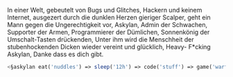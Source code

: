 In einer Welt,
gebeutelt von Bugs und Glitches,
Hackern und keinem Internet,
ausgezert durch die dunklen Herzen gieriger Scalper,
geht ein Mann gegen die Ungerechtigkeit vor,
Askylan,
Admin der Schwachen,
Supporter der Armen,
Programmierer der Dümlichen,
Sonnenkönig der Umschalt-Tasten drückenden,
Unter ihm wird die Menschheit der stubenhockenden Dicken wieder vereint und glücklich,
Heavy- F*cking Askylan,
Danke dass es dich gibt.

```php
<§askylan eat('nuddles') => sleep('12h') => code('stuff') => game('warframe') => repeate(true); §>
```

<!---
Askylan/Askylan is a ✨ special ✨ repository because its `README.md` (this file) appears on your GitHub profile.
You can click the Preview link to take a look at your changes.
--->
